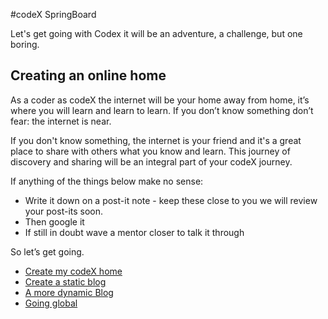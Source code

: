 #codeX SpringBoard

Let's get going with Codex it will be an adventure, a challenge, but one boring.

## Creating an online home

As a coder as codeX the internet will be your home away from home, it’s where you will learn and learn to learn. If you don’t know something don’t fear: the internet is near. 

If you don't know something, the internet is your friend and it's a great place to share with others what you know and learn. This journey of discovery and sharing will be an integral part of your codeX journey. 

If anything of the things below make no sense:
 * Write it down on a post-it note - keep these close to you we will review your post-its soon.
 * Then google it 
 * If still in doubt wave a mentor closer to talk it through
 
So let’s get going.

  * [Create my codeX home](./create_my_codeX_home.md)
  * [Create a static blog](./create_static_blog.md)
  * [A more dynamic Blog](./create_dynamic_blog.md)
  * [Going global](./going_global.md)
